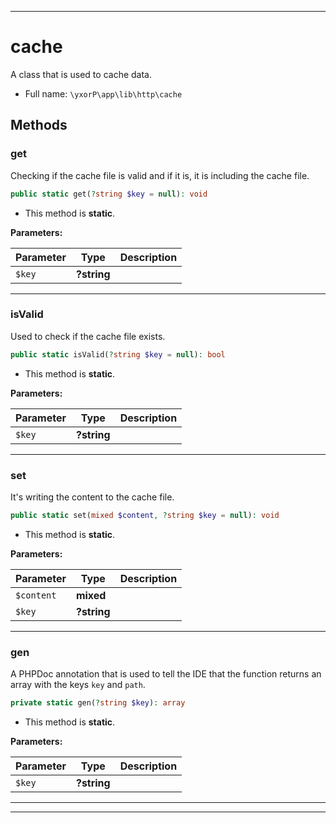***

# cache

A class that is used to cache data.



* Full name: `\yxorP\app\lib\http\cache`




## Methods


### get

Checking if the cache file is valid and if it is, it is including the cache file.

```php
public static get(?string $key = null): void
```



* This method is **static**.




**Parameters:**

| Parameter | Type | Description |
|-----------|------|-------------|
| `$key` | **?string** |  |




***

### isValid

Used to check if the cache file exists.

```php
public static isValid(?string $key = null): bool
```



* This method is **static**.




**Parameters:**

| Parameter | Type | Description |
|-----------|------|-------------|
| `$key` | **?string** |  |




***

### set

It's writing the content to the cache file.

```php
public static set(mixed $content, ?string $key = null): void
```



* This method is **static**.




**Parameters:**

| Parameter | Type | Description |
|-----------|------|-------------|
| `$content` | **mixed** |  |
| `$key` | **?string** |  |




***

### gen

A PHPDoc annotation that is used to tell the IDE that the function returns an array with the keys `key` and `path`.

```php
private static gen(?string $key): array
```



* This method is **static**.




**Parameters:**

| Parameter | Type | Description |
|-----------|------|-------------|
| `$key` | **?string** |  |




***


***

